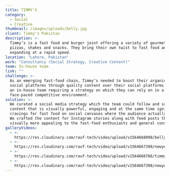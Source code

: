 ```yaml
---
title: TIMMY'S
category:
  - Social
  - Creative
thumbnail: /images/uploads/belly.jpg
client: Timmy's Pakistan
description: >-
  Timmy’s is a fast food and burger joint offering a variety of gourmet burgers,
  pizzas, shakes and snacks. They bring their own twist to fast food and are
  expanding at a rapid speed.
location: "Lahore, Pakistan"
work: "Consultancy (Social Strategy, Creative Content)"
team: In-house team
link: ""
challenge: >-
  As an emerging fast-food chain, Timmy’s needed to boost their organic reach on
  social platforms through quality content over their social platforms. Having
  an in-house team requiring a strategy on which they can rely on in a
  face-paced competitive environment.
solution: >-
  We curated a social media strategy which the team could follow and sample
  content that is visually powerful, engaging and at the same time ignite the
  cravings for fast food on social canvases where the audience actually lives.
  We crafted the content for Instagram stories along with feed posts that are
  visually more appealing to the fast-food enthusiasts and general consumers.
galleryVideos:
  - >-
    https://res.cloudinary.com/rauf-tech/video/upload/v1564668098/belly_buster_v5w582.mp4
  - >-
    https://res.cloudinary.com/rauf-tech/video/upload/v1564667398/newyear_nadgpp.mp4
  - >-
    https://res.cloudinary.com/rauf-tech/video/upload/v1564666766/timmys_story_coffee_hkky6x.mp4
  - >-
    https://res.cloudinary.com/rauf-tech/video/upload/v1564667398/newyear_nadgpp.mp4
---
```

